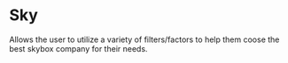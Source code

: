 # Sky
Allows the user to utilize a variety of filters/factors to help them coose the best skybox company for their needs.
